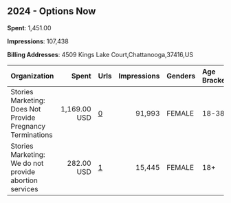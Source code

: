 ## 2024 - Options Now 
**Spent**: 1,451.00

**Impressions**: 107,438

**Billing Addresses**: 4509 Kings Lake Court,Chattanooga,37416,US

|Organization|Spent|Urls|Impressions|Genders|Age Brackets|Country Codes|
|:---|---:|:---|---:|:---|:---|:---|
|Stories Marketing: Does Not Provide Pregnancy Terminations|1,169.00 USD|[0](https://www.snap.com/political-ads/asset/412cb35ddcaf9a36cf183d1a954aad0214c934d253fbb5d95e3bb0a4d0208128?mediaType=mp4)|91,993|FEMALE|18-38|united states|
|Stories Marketing: We do not provide abortion services|282.00 USD|[1](https://www.snap.com/political-ads/asset/6d851eae6cfd7e5b06854d65f6319ff42f1f46d5ae6a8c7b1abf0a82d41f5a00?mediaType=mp4)|15,445|FEMALE|18+|united states|
